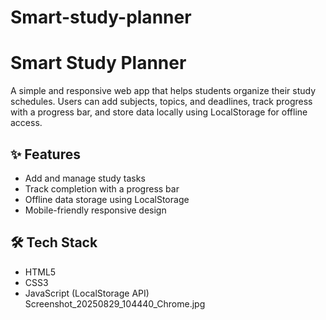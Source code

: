 # Smart-study-planner
# Smart Study Planner

A simple and responsive web app that helps students organize their study schedules. Users can add subjects, topics, and deadlines, track progress with a progress bar, and store data locally using LocalStorage for offline access.

## ✨ Features
- Add and manage study tasks
- Track completion with a progress bar
- Offline data storage using LocalStorage
- Mobile-friendly responsive design

## 🛠 Tech Stack
- HTML5
- CSS3
- JavaScript (LocalStorage API)
Screenshot_20250829_104440_Chrome.jpg
